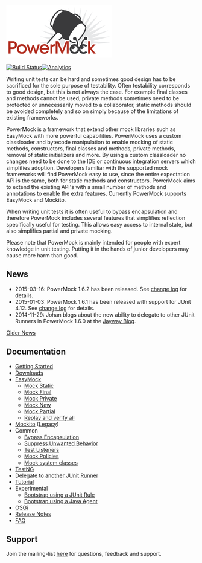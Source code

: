 ![PowerMock](powermock.png)

[![Build Status](https://travis-ci.org/jayway/powermock.svg)](https://travis-ci.org/jayway/powermock)[![Analytics](https://ga-beacon.appspot.com/UA-65548306-1/jayway/powermock)](https://github.com/jayway/powermock)

Writing unit tests can be hard and sometimes good design has to be sacrificed for the sole purpose of testability. Often testability corresponds to good design, but this is not always the case. For example final classes and methods cannot be used, private methods sometimes need to be protected or unnecessarily moved to a collaborator, static methods should be avoided completely and so on simply because of the limitations of existing frameworks.

PowerMock is a framework that extend other mock libraries such as EasyMock with more powerful capabilities. PowerMock uses a custom classloader and bytecode manipulation to enable mocking of static methods, constructors, final classes and methods, private methods, removal of static initializers and more. By using a custom classloader no changes need to be done to the IDE or continuous integration servers which simplifies adoption. Developers familiar with the supported mock frameworks will find PowerMock easy to use, since the entire expectation API is the same, both for static methods and constructors. PowerMock aims to extend the existing API's with a small number of methods and annotations to enable the extra features. Currently PowerMock supports EasyMock and Mockito.

When writing unit tests it is often useful to bypass encapsulation and therefore PowerMock includes several features that simplifies reflection specifically useful for testing. This allows easy access to internal state, but also simplifies partial and private mocking.

Please note that PowerMock is mainly intended for people with expert knowledge in unit testing. Putting it in the hands of junior developers may cause more harm than good.

## News
* 2015-03-16: PowerMock 1.6.2 has been released. See [change log](https://raw.githubusercontent.com/jayway/powermock/master/changelog.txt) for details.
* 2015-01-03: PowerMock 1.6.1 has been released with support for JUnit 4.12. See [change log](https://raw.githubusercontent.com/jayway/powermock/master/changelog.txt) for details.
* 2014-11-29: Johan blogs about the new ability to delegate to other JUnit Runners in PowerMock 1.6.0 at the [Jayway Blog](http://www.jayway.com/2014/11/29/using-another-junit-runner-with-powermock/).

[Older News](https://github.com/jayway/powermock/wiki/OldNews)

## Documentation
* [Getting Started](https://github.com/jayway/powermock/wiki/GettingStarted)
* [Downloads](Downloads)
* [EasyMock](EasyMock)
  * [Mock Static](MockStatic)
  * [Mock Final](MockFinal)
  * [Mock Private](MockPrivate)
  * [Mock New](MockConstructor)
  * [Mock Partial](MockPartial)
  * [Replay and verify all](ReplayAllAndVerifyAll)
* [Mockito](MockitoUsage) ([Legacy](MockitoUsage_Legacy))
* Common
  * [Bypass Encapsulation](BypassEncapsulation)
  * [Suppress Unwanted Behavior](SuppressUnwantedBehavior)
  * [Test Listeners](TestListeners)
  * [Mock Policies](MockPolicies)
  * [Mock system classes](MockSystem)
* [TestNG](TestNG_usage)
* [Delegate to another JUnit Runner](JUnit_Delegating_Runner)
* [Tutorial](PowerMock_tutorial)
* Experimental
  * [Bootstrap using a JUnit Rule](PowerMockRule)
  * [Bootstrap using a Java Agent](PowerMockAgent)
* [OSGi](osgi)
* [Release Notes](ReleaseNotes)
* [FAQ](FAQ) 

## Support
Join the mailing-list [here](http://groups.google.com/group/powermock) for questions, feedback and support.
